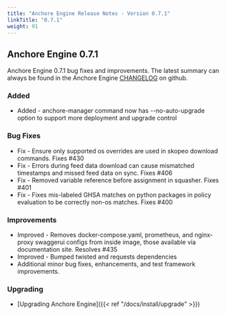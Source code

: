 ```yaml
---
title: "Anchore Engine Release Notes - Version 0.7.1"
linkTitle: "0.7.1"
weight: 91
---
```


## Anchore Engine 0.7.1

Anchore Engine 0.7.1 bug fixes and improvements.  The latest summary can always be found in the Anchore Engine [CHANGELOG](https://github.com/anchore/anchore-engine/blob/master/CHANGELOG.md) on github.

### Added

+ Added - anchore-manager command now has --no-auto-upgrade option to support more deployment and upgrade control

### Bug Fixes

+ Fix - Ensure only supported os overrides are used in skopeo download commands. Fixes #430
+ Fix - Errors during feed data download can cause mismatched timestamps and missed feed data on sync. Fixes #406
+ Fix - Removed variable reference before assignment in squasher. Fixes #401
+ Fix - Fixes mis-labeled GHSA matches on python packages in policy evaluation to be correctly non-os matches. Fixes #400

### Improvements

+ Improved - Removes docker-compose.yaml, prometheus, and nginx-proxy swaggerui configs from inside image, those available via documentation site. Resolves #435
+ Improved - Bumped twisted and requests dependencies
+ Additional minor bug fixes, enhancements, and test framework improvements.

### Upgrading

* [Upgrading Anchore Engine]({{< ref "/docs/install/upgrade" >}})
